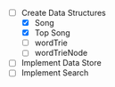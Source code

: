 - [ ] Create Data Structures
	- [x] Song
	- [x] Top Song
	- [ ] wordTrie
	- [ ] wordTrieNode
- [ ] Implement Data Store
- [ ] Implement Search
